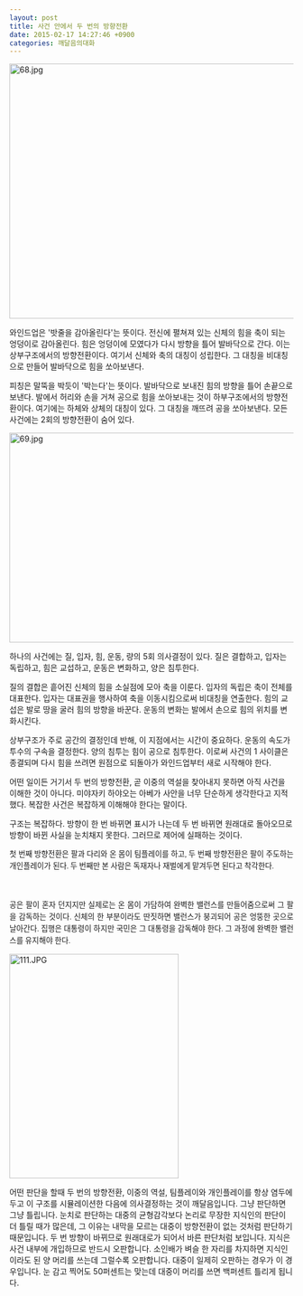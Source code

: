 ```yaml
---
layout: post
title: 사건 안에서 두 번의 방향전환
date: 2015-02-17 14:27:46 +0900
categories: 깨달음의대화
---
```



<img src="assets/attach/images/198/917/566/68.jpg" alt="68.jpg" width="700" height="451" /> 

  


와인드업은 '밧줄을 감아올린다'는 뜻이다. 전신에 펼쳐져 있는 신체의 힘을 축이 되는 엉덩이로 감아올린다. 힘은 엉덩이에 모였다가 다시 방향을 틀어 발바닥으로 간다. 이는 상부구조에서의 방향전환이다. 여기서 신체와 축의 대칭이 성립한다. 그 대칭을 비대칭으로 만들어 발바닥으로 힘을 쏘아보낸다.

  


피칭은 말뚝을 박듯이 '박는다'는 뜻이다. 발바닥으로 보내진 힘의 방향을 틀어 손끝으로 보낸다. 발에서 허리와 손을 거쳐 공으로 힘을 쏘아보내는 것이 하부구조에서의 방향전환이다. 여기에는 하체와 상체의 대칭이 있다. 그 대칭을 깨뜨려 공을 쏘아보낸다. 모든 사건에는 2회의 방향전환이 숨어 있다. 

  


<img src="assets/attach/images/198/917/566/69.jpg" alt="69.jpg" width="700" height="371" />

  


하나의 사건에는 질, 입자, 힘, 운동, 량의 5회 의사결정이 있다. 질은 결합하고, 입자는 독립하고, 힘은 교섭하고, 운동은 변화하고, 양은 침투한다.

  


질의 결합은 흩어진 신체의 힘을 소실점에 모아 축을 이룬다. 입자의 독립은 축이 전체를 대표한다. 입자는 대표권을 행사하여 축을 이동시킴으로써 비대칭을 연출한다. 힘의 교섭은 발로 땅을 굴러 힘의 방향을 바꾼다. 운동의 변화는 발에서 손으로 힘의 위치를 변화시킨다.

  


상부구조가 주로 공간의 결정인데 반해, 이 지점에서는 시간이 중요하다. 운동의 속도가 투수의 구속을 결정한다. 양의 침투는 힘이 공으로 침투한다. 이로써 사건의 1 사이클은 종결되며 다시 힘을 쓰려면 원점으로 되돌아가 와인드업부터 새로 시작해야 한다.

  


어떤 일이든 거기서 두 번의 방향전환, 곧 이중의 역설을 찾아내지 못하면 아직 사건을 이해한 것이 아니다. 미야자키 하야오는 아베가 사안을 너무 단순하게 생각한다고 지적했다. 복잡한 사건은 복잡하게 이해해야 한다는 말이다.

  


구조는 복잡하다. 방향이 한 번 바뀌면 표시가 나는데 두 번 바뀌면 원래대로 돌아오므로 방향이 바뀐 사실을 눈치채지 못한다. 그러므로 제어에 실패하는 것이다.

  


<p style="font-family: 바탕; font-size: 13.3333330154419px; line-height: 21px; text-align: justify;">
  첫 번째 방향전환은 팔과 다리와 온 몸이 팀플레이를 하고, 두 번째 방향전환은 팔이 주도하는 개인플레이가 된다. 두 번째만 본 사람은 독재자나 재벌에게 맡겨두면 된다고 착각한다.
</p>

<p style="font-family: 바탕; font-size: 13.3333330154419px; line-height: 21px; text-align: justify;">
  <br />
</p>

<p style="font-family: 바탕; font-size: 13.3333330154419px; line-height: 21px; text-align: justify;">
  공은 팔이 혼자 던지지만 실제로는 온 몸이 가담하여 완벽한 밸런스를 만들어줌으로써 그 팔을 감독하는 것이다. 신체의 한 부분이라도 딴짓하면 밸런스가 붕괴되어 공은 엉뚱한 곳으로 날아간다. 집행은 대통령이 하지만 국민은 그 대통령을 감독해야 한다. 그 과정에 완벽한 밸런스를 유지해야 한다.
</p>

  



<img src="assets/attach/images/198/917/566/111.JPG" alt="111.JPG" width="300" height="397" />   


  


어떤 판단을 할때 두 번의 방향전환, 이중의 역설, 팀플레이와 개인플레이를 항상 염두에 두고 이 구조를 시뮬레이션한 다음에 의사결정하는 것이 깨달음입니다. 그냥 판단하면 그냥 틀립니다. 눈치로 판단하는 대중의 균형감각보다 논리로 무장한 지식인의 판단이 더 틀릴 때가 많은데, 그 이유는 내막을 모르는 대중이 방향전환이 없는 것처럼 판단하기 때문입니다. 두 번 방향이 바뀌므로 원래대로가 되어서 바른 판단처럼 보입니다. 지식은 사건 내부에 개입하므로 반드시 오판합니다. 소인배가 벼슬 한 자리를 차지하면 지식인이라도 된 양 머리를 쓰는데 그럴수록 오판합니다. 대중이 일제히 오판하는 경우가 이 경우입니다. 눈 감고 찍어도 50퍼센트는 맞는데 대중이 머리를 쓰면 백퍼센트 틀리게 됩니다.

